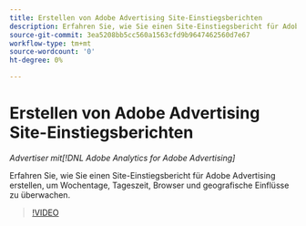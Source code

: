 ```yaml
---
title: Erstellen von Adobe Advertising Site-Einstiegsberichten
description: Erfahren Sie, wie Sie einen Site-Einstiegsbericht für Adobe Advertising erstellen, um Wochentage, Tageszeit, Browser und geografische Einflüsse zu überwachen.
source-git-commit: 3ea5208bb5cc560a1563cfd9b9647462560d7e67
workflow-type: tm+mt
source-wordcount: '0'
ht-degree: 0%

---
```


# Erstellen von Adobe Advertising Site-Einstiegsberichten

*Advertiser mit[!DNL Adobe Analytics for Adobe Advertising]*

Erfahren Sie, wie Sie einen Site-Einstiegsbericht für Adobe Advertising erstellen, um Wochentage, Tageszeit, Browser und geografische Einflüsse zu überwachen.

>[!VIDEO](https://video.tv.adobe.com/v/33921)
